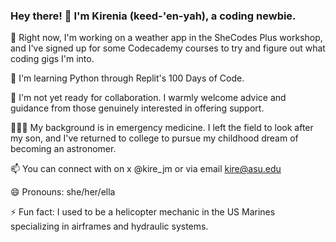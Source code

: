 ### Hey there! 👋 I'm Kirenia (keed-'en-yah), a coding newbie.

🔭 Right now, I'm working on a weather app in the SheCodes Plus workshop, and I've signed up for some Codecademy courses to try and figure out what coding gigs I'm into.

🌱 I'm learning Python through Replit's 100 Days of Code.

👯 I'm not yet ready for collaboration. I warmly welcome advice and guidance from those genuinely interested in offering support.

👩🏽‍⚕️ My background is in emergency medicine. I left the field to look after my son, and I've returned to college to pursue my childhood dream of becoming an astronomer. 

📫 You can connect with on x @kire_jm or via email kire@asu.edu

😄 Pronouns: she/her/ella

⚡ Fun fact: I used to be a helicopter mechanic in the US Marines specializing in airframes and hydraulic systems.

